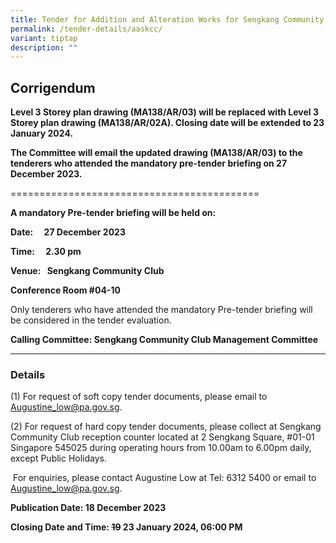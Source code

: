 ```yaml
---
title: Tender for Addition and Alteration Works for Sengkang Community Club
permalink: /tender-details/aaskcc/
variant: tiptap
description: ""
---
```

<h2>Corrigendum</h2>
<p><strong>Level 3 Storey plan drawing (MA138/AR/03) will be replaced with Level 3 Storey plan drawing (MA138/AR/02A). Closing date will be extended to 23 January 2024.</strong>
</p>
<p><strong>The Committee will email the updated drawing (MA138/AR/03) to the tenderers who attended the mandatory pre-tender briefing on 27 December 2023.</strong>
</p>
<p>===========================================</p>
<p><strong>A mandatory Pre-tender briefing will be held on:</strong>
</p>
<p><strong>Date:  27 December 2023</strong>
</p>
<p><strong>Time:  2.30 pm</strong>
</p>
<p><strong>Venue:  Sengkang Community Club    </strong>
</p>
<p><strong>Conference Room #04-10</strong>
</p>
<p>Only tenderers who have attended the mandatory Pre-tender briefing will
be considered in the tender evaluation.</p>
<p></p>
<p><strong>Calling Committee: Sengkang Community Club Management Committee</strong>
</p>
<p></p>
<hr>
<h3>Details</h3>
<p>(1) For request of soft copy tender documents, please email to <a href="mailto:augustine_low@pa.gov.sg" rel="noopener noreferrer nofollow" target="_blank">Augustine_low@pa.gov.sg</a>.</p>
<p>(2) For request of hard copy tender documents, please collect at Sengkang
Community Club reception counter located at 2 Sengkang Square, #01-01 Singapore
545025 during operating hours from 10.00am to 6.00pm daily, except Public
Holidays.</p>
<p>&nbsp;For enquiries, please contact Augustine Low at Tel: 6312 5400 or
email to <a href="mailto:augustine_low@pa.gov.sg" rel="noopener noreferrer nofollow" target="_blank">Augustine_low@pa.gov.sg</a>.</p>
<p></p>
<p></p>
<p><strong>Publication Date: 18 December 2023</strong>
</p>
<p><strong>Closing Date and Time: <s>19</s> 23 January 2024, 06:00 PM</strong>
</p>
<p></p>